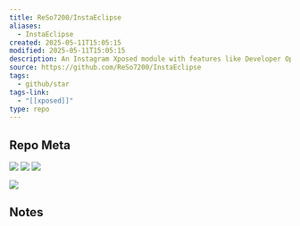 ```yaml
---
title: ReSo7200/InstaEclipse
aliases:
  - InstaEclipse
created: 2025-05-11T15:05:15
modified: 2025-05-11T15:05:15
description: An Instagram Xposed module with features like Developer Options, Ghost Mode, Ad-Free browsing, and Distraction-Free Mode.
source: https://github.com/ReSo7200/InstaEclipse
tags:
  - github/star
tags-link:
  - "[[xposed]]"
type: repo
---
```

## Repo Meta

![](https://img.shields.io/github/stars/ReSo7200/InstaEclipse?style=for-the-badge&label=stars) ![](https://img.shields.io/github/repo-size/ReSo7200/InstaEclipse?style=for-the-badge&label=size) ![](https://img.shields.io/github/created-at/ReSo7200/InstaEclipse?style=for-the-badge&label=since)

[![](https://github-readme-stats.vercel.app/api/pin/?username=ReSo7200&repo=InstaEclipse&bg_color=00000000)](https://github.com/ReSo7200/InstaEclipse)

## Notes

